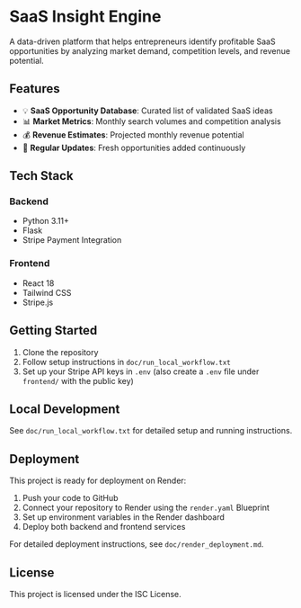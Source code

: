 # SaaS Insight Engine

A data-driven platform that helps entrepreneurs identify profitable SaaS opportunities by analyzing market demand, competition levels, and revenue potential.

## Features

- 💡 **SaaS Opportunity Database**: Curated list of validated SaaS ideas
- 📊 **Market Metrics**: Monthly search volumes and competition analysis
- 💰 **Revenue Estimates**: Projected monthly revenue potential
- 🔄 **Regular Updates**: Fresh opportunities added continuously

## Tech Stack

### Backend
- Python 3.11+
- Flask
- Stripe Payment Integration

### Frontend
- React 18
- Tailwind CSS
- Stripe.js

## Getting Started

1. Clone the repository
2. Follow setup instructions in `doc/run_local_workflow.txt`
3. Set up your Stripe API keys in `.env` (also create a `.env` file under `frontend/` with the public key)

## Local Development

See `doc/run_local_workflow.txt` for detailed setup and running instructions.

## Deployment

This project is ready for deployment on Render:

1. Push your code to GitHub
2. Connect your repository to Render using the `render.yaml` Blueprint
3. Set up environment variables in the Render dashboard
4. Deploy both backend and frontend services

For detailed deployment instructions, see `doc/render_deployment.md`.

## License

This project is licensed under the ISC License.
